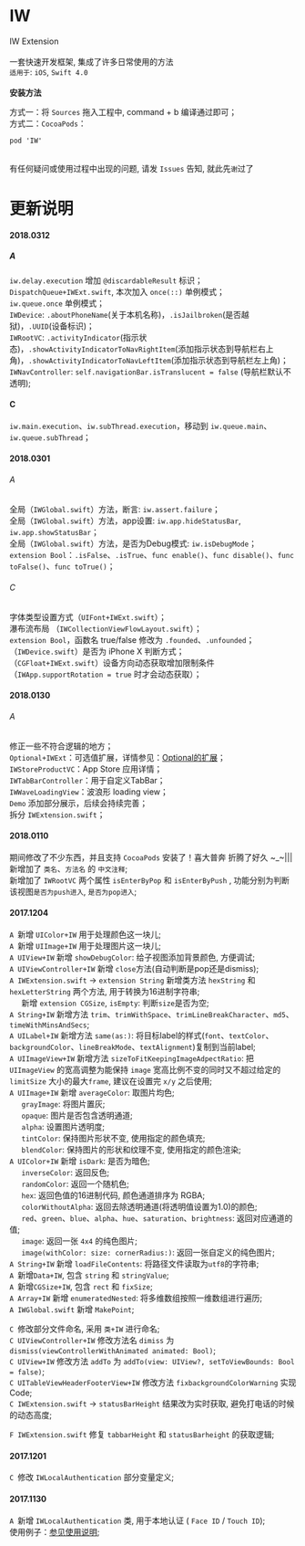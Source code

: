 # IW
IW Extension \
\
一套快速开发框架, 集成了许多日常使用的方法
\
`适用于`: `iOS`, `Swift 4.0`
\
\
**安装方法**

方式一：将 `Sources` 拖入工程中, command + b 编译通过即可；\
方式二：`CocoaPods`：
```
pod 'IW'
```
\
有任何疑问或使用过程中出现的问题, 请发 `Issues` 告知, 就此先`谢`过了


# 更新说明
#### 2018.0312
##### A

`iw.delay.execution` 增加 `@discardableResult` 标识；  
`DispatchQueue+IWExt.swift`, 本次加入 `once(::)` 单例模式；  
`iw.queue.once` 单例模式；  
`IWDevice`: `.aboutPhoneName`(关于本机名称)，`.isJailbroken`(是否越狱)，`.UUID`(设备标识)；  
`IWRootVC`: `.activityIndicator`(指示状态)，`.showActivityIndicatorToNavRightItem`(添加指示状态到导航栏右上角)，`.showActivityIndicatorToNavLeftItem`(添加指示状态到导航栏左上角)；   
`IWNavController`: `self.navigationBar.isTranslucent = false` (导航栏默认不透明);  

#### C 

`iw.main.execution`、`iw.subThread.execution`，移动到  `iw.queue.main`、`iw.queue.subThread`；  

#### 2018.0301
###### A  

全局（`IWGlobal.swift`）方法，断言: `iw.assert.failure`；  
全局（`IWGlobal.swift`）方法，app设置: `iw.app.hideStatusBar`, `iw.app.showStatusBar`；  
全局（`IWGlobal.swift`）方法，是否为Debug模式: `iw.isDebugMode`；  
`extension Bool`：`.isFalse`、`.isTrue`、`func enable()`、`func disable()`、`func toFalse()`、`func toTrue()`；  
  
###### C  

字体类型设置方式（`UIFont+IWExt.swift`）；  
瀑布流布局 （`IWCollectionViewFlowLayout.swift`）；  
`extension Bool`，函数名 true/false 修改为 `.founded`、`.unfounded`； 
（`IWDevice.swift`）是否为 iPhone X 判断方式；  
（`CGFloat+IWExt.swift`）设备方向动态获取增加限制条件（`IWApp.supportRotation = true` 时才会动态获取）；  
  
#### 2018.0130
###### A  

修正一些不符合逻辑的地方；  
`Optional+IWExt`：可选值扩展，详情参见：[Optional的扩展](https://www.iwecon.cc/2018/98.html)；  
`IWStoreProductVC`：App Store 应用详情；  
`IWTabBarController`：用于自定义TabBar；  
`IWWaveLoadingView`：波浪形 loading view；  
`Demo` 添加部分展示，后续会持续完善；  
拆分 `IWExtension.swift`；  

#### 2018.0110
期间修改了不少东西，并且支持 `CocoaPods` 安装了！喜大普奔 折腾了好久 ~_~|||   
新增加了 `类名`、`方法名` 的 `中文注释`;   
新增加了 `IWRootVC` 两个属性 `isEnterByPop` 和 `isEnterByPush` , 功能分别为判断该视图`是否为push进入`, `是否为pop进入`;   

#### 2017.1204
`A`&ensp;新增 `UIColor+IW` 用于处理颜色这一块儿; \
`A`&ensp;新增 `UIImage+IW` 用于处理图片这一块儿; \
`A`&ensp;`UIView+IW` 新增 `showDebugColor`: 给子视图添加背景颜色, 方便调试; \
`A`&ensp;`UIViewController+IW` 新增 `close`方法(自动判断是pop还是dismiss); \
`A`&ensp;`IWExtension.swift` -> `extension String` 新增类方法 `hexString` 和 `hexLetterString` 两个方法, 用于转换为16进制字符串; \
&emsp;&ensp;新增 `extension CGSize`, `isEmpty`: 判断`size`是否为空; \
`A`&ensp;`String+IW` 新增方法 `trim`、`trimWithSpace`、`trimLineBreakCharacter`、`md5`、`timeWithMinsAndSecs`; \
`A`&ensp;`UILabel+IW` 新增方法 `same(as:)`: 将目标label的样式(`font`、`textColor`、`backgroundColor`、`lineBreakMode`、`textAlignment`)复制到当前label; \
`A`&ensp;`UIImageView+IW` 新增方法 `sizeToFitKeepingImageAdpectRatio`: 把 `UIImageView` 的宽高调整为能保持 `image` 宽高比例不变的同时又不超过给定的 `limitSize` 大小的最大`frame`, 建议在设置完 `x/y` 之后使用; \
`A`&ensp;`UIImage+IW` 新增 `averageColor`: 取图片均色; \
&emsp;&ensp;`grayImage`: 将图片置灰; \
&emsp;&ensp;`opaque`: 图片是否包含透明通道; \
&emsp;&ensp;`alpha`: 设置图片透明度; \
&emsp;&ensp;`tintColor`: 保持图片形状不变, 使用指定的颜色填充; \
&emsp;&ensp;`blendColor`: 保持图片的形状和纹理不变, 使用指定的颜色渲染; \
`A`&ensp;`UIColor+IW` 新增 `isDark`: 是否为暗色;\
&emsp;&ensp;`inverseColor`: 返回反色; \
&emsp;&ensp;`randomColor`: 返回一个随机色; \
&emsp;&ensp;`hex`: 返回色值的16进制代码, 颜色通道排序为 RGBA; \
&emsp;&ensp;`colorWithoutAlpha`: 返回去除透明通道(将透明值设置为1.0)的颜色; \
&emsp;&ensp;`red`、`green`、`blue`、`alpha`、`hue`、`saturation`、`brightness`: 返回对应通道的值; \
&emsp;&ensp;`image`: 返回一张 `4x4` 的纯色图片;  
&emsp;&ensp;`image(withColor: size: cornerRadius:)`: 返回一张自定义的纯色图片; \
`A`&ensp;`String+IW` 新增 `loadFileContents`: 将路径文件读取为`utf8`的字符串; \
`A`&ensp;新增`Data+IW`, 包含 `string` 和 `stringValue`; \
`A`&ensp;新增`CGSize+IW`, 包含 `rect` 和 `fixSize`; \
`A`&ensp;`Array+IW` 新增 `enumeratedNested`: 将多维数组按照一维数组进行遍历; \
`A`&ensp;`IWGlobal.swift` 新增 `MakePoint`; 

`C`&ensp;修改部分文件命名, 采用 `类+IW` 进行命名; \
`C`&ensp;`UIViewController+IW` 修改方法名 `dimiss` 为 `dismiss(viewControllerWithAnimated animated: Bool)`; \
`C`&ensp;`UIView+IW` 修改方法 `addTo` 为 `addTo(view: UIView?, setToViewBounds: Bool = false)`; \
`C`&ensp;`UITableViewHeaderFooterView+IW` 修改方法 `fixbackgroundColorWarning` 实现Code; \
`C`&ensp;`IWExtension.swift` -> `statusBarHeight` 结果改为实时获取, 避免打电话的时候的动态高度; 

`F`&ensp;`IWExtension.swift` 修复 `tabbarHeight` 和 `statusBarheight` 的获取逻辑; 

#### 2017.1201
`C`&ensp;修改 `IWLocalAuthentication` 部分变量定义; 

#### 2017.1130
`A`&ensp;新增 `IWLocalAuthentication` 类, 用于本地认证 ( `Face ID` / `Touch ID`); \
使用例子：[参见使用说明](https://www.iwecon.cc/2017/16.html);
